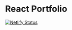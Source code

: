 # React Portfolio

[![Netlify Status](https://api.netlify.com/api/v1/badges/b9386667-bee8-46ea-90f1-aa446a040076/deploy-status)](https://app.netlify.com/sites/ethandelarosasportfolio/deploys)
